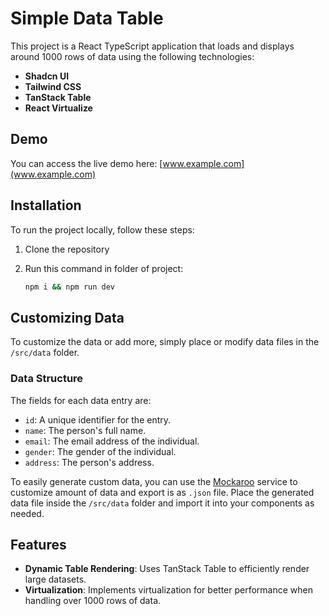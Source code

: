 # Simple Data Table

This project is a React TypeScript application that loads and displays around 1000 rows of data using the following technologies:
- **Shadcn UI**
- **Tailwind CSS**
- **TanStack Table**
- **React Virtualize**

## Demo

You can access the live demo here: [www.example.com](www.example.com)

## Installation

To run the project locally, follow these steps:

1. Clone the repository
2. Run this command in folder of project:

   ```bash
   npm i && npm run dev

## Customizing Data

To customize the data or add more, simply place or modify data files in the `/src/data` folder.

### Data Structure
The fields for each data entry are:
- `id`: A unique identifier for the entry.
- `name`: The person's full name.
- `email`: The email address of the individual.
- `gender`: The gender of the individual.
- `address`: The person's address.

To easily generate custom data, you can use the [Mockaroo](https://www.mockaroo.com/) service to customize amount of data and export is as `.json` file. Place the generated data file inside the `/src/data` folder and import it into your components as needed.

## Features

- **Dynamic Table Rendering**: Uses TanStack Table to efficiently render large datasets.
- **Virtualization**: Implements virtualization for better performance when handling over 1000 rows of data.
